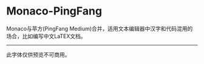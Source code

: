 # Monaco-PingFang

Monaco与苹方(PingFang Medium)合并，适用文本编辑器中汉字和代码混用的场合，比如编写中文LaTEX文档。

----

此字体仅供预览不可商用。

